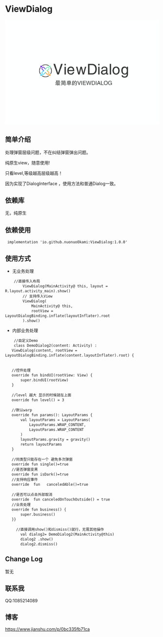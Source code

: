 # ViewDialog
![Image text](https://github.com/nuonuoOkami/images/blob/main/xdialog.png)
## 简单介绍
处理弹窗层级问题，不在纠结弹窗弹出问题。

纯原生view，随意使用!

只看level,等级越高层级越高！

因为实现了DialogInterface ，使用方法和普通Dialog一致。


## 依赖库

   无，纯原生


## 依赖使用

     implementation 'io.github.nuonuoOkami:ViewDialog:1.0.0'

## 使用方式

* 无业务处理
```
    //直接传入布局
        ViewDialog(MainActivity@ this, layout = R.layout.activity_main).show()
        // 支持传入View
        ViewDialog(
            MainActivity@ this,
            rootView = LayoutDialogBinding.inflate(layoutInflater).root
        ).show()
```
* 内部业务处理
 ```
     //自定义Demo
     class DemoDialog2(content: Activity) :
    ViewDialog(content, rootView = LayoutDialogBinding.inflate(content.layoutInflater).root) {


    //控件处理
    override fun bindUI(rootView: View) {
        super.bindUI(rootView)
    }

    //level 越大 显示的时候就在上面
    override fun level() = 3

    //默认warp
    override fun params(): LayoutParams {
        val layoutParams = LayoutParams(
            LayoutParams.WRAP_CONTENT,
            LayoutParams.WRAP_CONTENT
        )
        layoutParams.gravity = gravity()
        return layoutParams
    }

    //同类型只能存在一个 避免多次弹窗
    override fun single()=true
    //是否弹窗变黑
    override fun isDark()=true
    //支持响应事件
    override  fun   canceledAble()=true

    //是否可以点击外部取消
    override  fun canceledOnTouchOutside() = true
    //业务处理
    override fun business() {
        super.business()
    }}

      //直接调用show()和dismiss()就行，无需其他操作
        val dialog2= DemoDialog2(MainActivity@this)
        dialog2 .show()
        dialog2.dismiss()
```


## Change Log
暂无

## 联系我
QQ:1085214089

## 博客
https://www.jianshu.com/p/0bc335fb71ca
    
    
    

